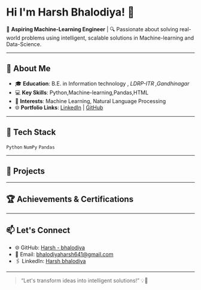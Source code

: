 # Hi I'm **Harsh Bhalodiya**! 👋


🚀 **Aspiring Machine-Learning Engineer** | 
🔍 Passionate about solving real-world problems using intelligent, scalable solutions in Machine-learning and Data-Science.

---

## 🌟 About Me

- 🎓 **Education**: B.E. in Information technology , *LDRP-ITR ,Gandhinagar*  
- 💻 **Key Skills**: Python,Machine-learning,Pandas,HTML  
- 🧠 **Interests**: Machine Learning, Natural Language Processing  
- 🌐 **Portfolio Links**: [LinkedIn](https://www.linkedin.com/in/harsh-bhalodiya/) | [GitHub](https://github.com/Harshbhalodiya099)

---

## 🔧 Tech Stack

`Python`  `NumPy` `Pandas`

---

## 🚀 Projects


---

## 🏆 Achievements & Certifications


---

## 📫 Let's Connect

- 🌐 GitHub: [Harsh - bhalodiya](https://github.com/Harshbhalodiya099)
- 📩 Email: bhalodiyaharsh641@gmail.com  
- 🖇️ LinkedIn: [Harsh bhalodiya](https://www.linkedin.com/in/harsh-bhalodiya/)

---


> “Let's transform ideas into intelligent solutions!” 💡🤖

